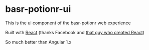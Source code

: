 # basr-potionr-ui

This is the ui component of the basr-potionr web experience

Built with [React](https://github.com/facebookincubator/create-react-app) (thanks Facebook and [that guy who created React](https://twitter.com/jordwalke))

So much better than Angular 1.x
